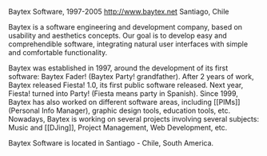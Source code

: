 Baytex Software, 1997-2005
http://www.baytex.net
Santiago, Chile

Baytex is a software engineering and development company, based on usability and aesthetics concepts. Our goal is to develop easy and comprehendible software, integrating natural user interfaces with simple and comfortable functionality.
                
Baytex was established in 1997, around the development of its first software: Baytex Fader! (Baytex Party! grandfather). After 2 years of work, Baytex released Fiesta! 1.0, its first public software released. Next year, Fiesta! turned into Party! (Fiesta means party in Spanish). Since 1999, Baytex has also worked on different software areas, including [[PIMs]] (Personal Info Manager), graphic design tools, education tools, etc. Nowadays, Baytex is working on several projects involving several subjects: Music and [[DJing]], Project Management, Web Development, etc.

Baytex Software is located in Santiago - Chile, South America.